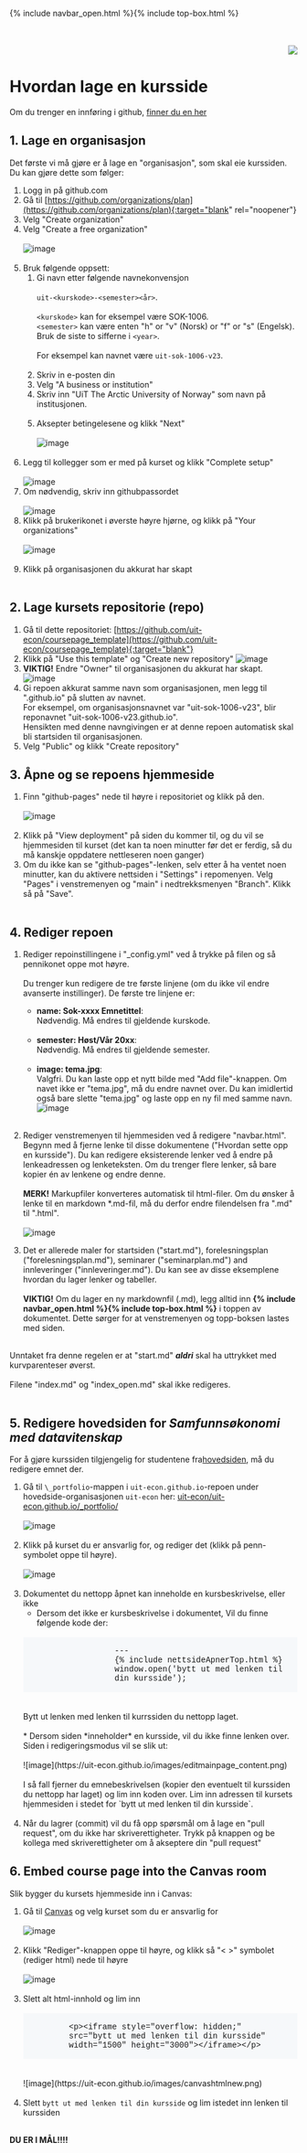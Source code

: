 
{% include navbar_open.html %}{% include top-box.html %}
<br><br><br>
<div align="right">
	<a href="readme_en.html"><img src="https://uit-econ.github.io/images/Norway.png"></a>
</div>


										   
# Hvordan lage en kursside
Om du trenger en innføring i github, [finner du en her](https://espensirnes.github.io/notebooks/html/0%20-%20installasjon%20og%20tips.html)

## 1. Lage en organisasjon

Det første vi må gjøre er å lage en "organisasjon", som skal eie kurssiden. Du kan gjøre dette som følger:

1. Logg in på github.com
2. Gå til [https://github.com/organizations/plan](https://github.com/organizations/plan){:target="blank" rel="noopener"}
3. Velg "Create organization"
4. Velg "Create a free organization" <br><br> ![image](https://uit-econ.github.io/images/createfreeorg.png)<br><br>
5. Bruk følgende oppsett:
	1. Gi navn etter følgende navnekonvensjon<br><br> 
	`uit-<kurskode>-<semester><år>`.<br><br>`<kurskode>` kan for eksempel være SOK-1006.<br>`<semester>` kan være enten "h" or "v" (Norsk) or "f" or "s" (Engelsk).<br>Bruk de siste to sifferne i `<year>`.<br><br>
	For eksempel kan navnet være `uit-sok-1006-v23`.<br><br>
	3. Skriv in e-posten din
	4. Velg "A business or institution"
	5. Skriv inn "UiT The Arctic University of Norway" som navn på institusjonen.<br><br>
	6. Aksepter betingelesene og klikk "Next"<br><br> ![image](https://uit-econ.github.io/images/setup.png)<br><br>
6. Legg til kollegger som er med på kurset og klikk "Complete setup"<br><br> ![image](https://uit-econ.github.io/images/addcolleagues.png)
7. Om nødvendig, skriv inn githubpassordet <br><br> ![image](https://uit-econ.github.io/images/password.png)
8. Klikk på brukerikonet i øverste høyre hjørne, og klikk på "Your organizations"<br><br> ![image](https://uit-econ.github.io/images/selectorganizations.png)<br><br>
9. Klikk på organisasjonen du akkurat har skapt<br><br>
		
## 2. Lage kursets repositorie (repo)

1. Gå til dette repositoriet: [https://github.com/uit-econ/coursepage_template](https://github.com/uit-econ/coursepage_template){:target="blank"}
2. Klikk på "Use this template" og "Create new repository" ![image](https://uit-econ.github.io/images/createnewrepo.png)
4. **VIKTIG!** Endre "Owner" til organisasjonen du akkurat har skapt.<br> ![image](https://uit-econ.github.io/images/reposettings.png)
3. Gi repoen akkurat samme navn som organisasjonen, men legg til ".github.io" på slutten av navnet.<br>
	For eksempel, om organisasjonsnavnet var "uit-sok-1006-v23", blir reponavnet "uit-sok-1006-v23.github.io".<br>
	Hensikten med denne navngivingen er at denne repoen automatisk skal bli startsiden til organisasjonen.  
4. Velg "Public" og klikk "Create repository" 
		
## 3. Åpne og se repoens hjemmeside
1. Finn "github-pages" nede til høyre i repositoriet og klikk på den.<br><br>
	![image](https://uit-econ.github.io/images/githubpages.png)<br><br>
3. Klikk på "View deployment" på siden du kommer til, og du vil se hjemmesiden til kurset (det kan ta noen minutter før det er ferdig, så du må kanskje oppdatere nettleseren noen ganger)
4. Om du ikke kan se "github-pages"-lenken, selv etter å ha ventet noen minutter, kan du aktivere nettsiden i "Settings" i repomenyen. Velg "Pages" i venstremenyen og "main" i nedtrekksmenyen "Branch". Klikk så på "Save".<br><br>
			
## 4. Rediger repoen
1. Rediger repoinstillingene i "\_config.yml" ved å trykke på filen og så pennikonet oppe mot høyre. <br><br>Du trenger kun redigere de tre første linjene (om du ikke vil endre avanserte instillinger). De første tre linjene er:

	* **name: Sok-xxxx Emnetittel**: <br>
	Nødvendig. Må endres til gjeldende kurskode.<br><br>
	* **semester: Høst/Vår 20xx**:<br>
	Nødvendig. Må endres til gjeldende semester.<br><br>
	* **image: tema.jpg**:<br>
	Valgfri. Du kan laste opp et nytt bilde med "Add file"-knappen. Om navet ikke er "tema.jpg", må du endre navnet over. Du kan imidlertid også bare slette "tema.jpg" og laste opp en ny fil med samme navn. ![image](https://uit-econ.github.io/images/editconfig0.png)<br><br>

2. Rediger venstremenyen til hjemmesiden ved å redigere "navbar.html". Begynn med å fjerne lenke til disse dokumentene ("Hvordan sette opp en kursside"). 
	Du kan redigere eksisterende lenker ved å endre på lenkeadressen og lenketeksten. Om du trenger flere lenker, så bare kopier én av lenkene og endre denne. <br><br>
	**MERK!** Markupfiler konverteres automatisk til html-filer. Om du ønsker å lenke til en markdown \*.md-fil, må du derfor endre filendelsen fra ".md" til ".html". <br><br> ![image](https://uit-econ.github.io/images/editnavigate.png)

3. Det er allerede maler for startsiden ("start.md"), forelesningsplan ("forelesningsplan.md"),
	seminarer ("seminarplan.md") and innleveringer ("innleveringer.md"). Du kan see av disse eksemplene hvordan du lager lenker og tabeller. <br><br>
	**VIKTIG!** Om du lager en ny markdownfil (.md), legg alltid inn **\{\% include navbar_open.html \%\}\{\% include top-box.html \%\}** i toppen av dokumentet. Dette sørger for at venstremenyen og topp-boksen lastes med siden.<br><br>

Unntaket fra denne regelen er at "start.md" ***aldri*** skal ha uttrykket med kurvparenteser øverst.<br><br>
Filene "index.md" og "index_open.md" skal ikke redigeres. <br><br>

## 5. Redigere hovedsiden for *Samfunnsøkonomi med datavitenskap*
For å gjøre kurssiden tilgjengelig for studentene fra[hovedsiden](https://uit-econ.github.io/), må du redigere emnet der. 

1. Gå til  `\_portfolio`-mappen i `uit-econ.github.io`-repoen under hovedside-organisasjonen `uit-econ` her: [uit-econ/uit-econ.github.io/\_portfolio/](https://github.com/uit-econ/uit-econ.github.io/tree/main/_portfolio)<br><br>![image](https://uit-econ.github.io/images/editmainpage.png)<br><br>
2. Klikk på kurset du er ansvarlig for, og rediger det (klikk på penn-symbolet oppe til høyre).<br><br>![image](https://uit-econ.github.io/images/editmainpage2.png)<br><br>
3. Dokumentet du nettopp åpnet kan inneholde en kursbeskrivelse, eller ikke  <br>
	* Dersom det ikke er kursbeskrivelse i dokumentet, Vil du finne følgende kode der:<br><br>
	<div style="background-color:#f6f8fa;font-family:Courier; padding-left:160"><br>
	---<br>
	&#123;% include nettsideApnerTop.html %&#125;<br>
	window.open('bytt ut med lenken til din kursside');<br>
	<br></div><br><br>
	Bytt ut lenken med lenken til kurrssiden du nettopp laget. <br><br>
	* Dersom siden *inneholder* en kursside, vil du ikke finne lenken over. Siden i redigeringsmodus vil se slik ut:<br><br>![image](https://uit-econ.github.io/images/editmainpage_content.png)<br><br>
		I så fall fjerner du emnebeskrivelsen (kopier den eventuelt til kurssiden du nettopp har laget) og lim inn koden over. Lim inn adressen til kursets hjemmesiden i stedet for `bytt ut med lenken til din kursside`.  <br><br>
4. Når du lagrer (commit) vil du få opp spørsmål om å lage en "pull request", om du ikke har skriverettigheter. Trykk på knappen og be kollega med skriverettigheter om å akseptere din "pull request"

## 6. Embed course page into the Canvas room
Slik bygger du kursets hjemmeside inn i Canvas:
1. Gå til [Canvas](https://uit.instructure.com/) og velg kurset som du er ansvarlig for <br><br>![image](https://uit-econ.github.io/images/canvasorig.png)<br><br>
2. Klikk "Rediger"-knappen oppe til høyre, og klikk så "< >" symbolet (rediger html) nede til høyre <br><br>![image](https://uit-econ.github.io/images/canvashtmledit.png)<br><br>
3. Slett alt html-innhold og lim inn<br><br>
	<div style="background-color:#f6f8fa;font-family:Courier; padding-left:80"><br>
		&lt;p&gt;&lt;iframe style="overflow: hidden;"<br>
		src="bytt ut med lenken til din kursside"<br>
		width="1500" height="3000"&gt;&lt;/iframe&gt;&lt;/p&gt;<br>
		<br>
	</div><br><br>![image](https://uit-econ.github.io/images/canvashtmlnew.png)<br><br>
4. Slett `bytt ut med lenken til din kursside` og lim istedet inn lenken til kurssiden<br><br>
			
		
	
**DU ER I MÅL!!!!**
		

